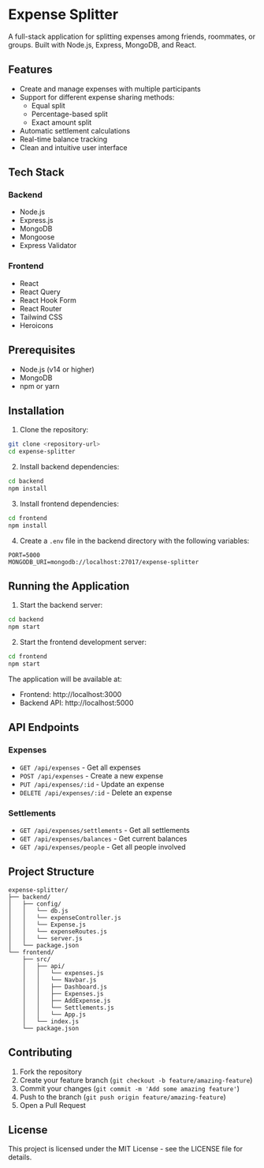 # Expense Splitter

A full-stack application for splitting expenses among friends, roommates, or groups. Built with Node.js, Express, MongoDB, and React.

## Features

- Create and manage expenses with multiple participants
- Support for different expense sharing methods:
  - Equal split
  - Percentage-based split
  - Exact amount split
- Automatic settlement calculations
- Real-time balance tracking
- Clean and intuitive user interface

## Tech Stack

### Backend
- Node.js
- Express.js
- MongoDB
- Mongoose
- Express Validator

### Frontend
- React
- React Query
- React Hook Form
- React Router
- Tailwind CSS
- Heroicons

## Prerequisites

- Node.js (v14 or higher)
- MongoDB
- npm or yarn

## Installation

1. Clone the repository:
```bash
git clone <repository-url>
cd expense-splitter
```

2. Install backend dependencies:
```bash
cd backend
npm install
```

3. Install frontend dependencies:
```bash
cd frontend
npm install
```

4. Create a `.env` file in the backend directory with the following variables:
```
PORT=5000
MONGODB_URI=mongodb://localhost:27017/expense-splitter
```

## Running the Application

1. Start the backend server:
```bash
cd backend
npm start
```

2. Start the frontend development server:
```bash
cd frontend
npm start
```

The application will be available at:
- Frontend: http://localhost:3000
- Backend API: http://localhost:5000

## API Endpoints

### Expenses
- `GET /api/expenses` - Get all expenses
- `POST /api/expenses` - Create a new expense
- `PUT /api/expenses/:id` - Update an expense
- `DELETE /api/expenses/:id` - Delete an expense

### Settlements
- `GET /api/expenses/settlements` - Get all settlements
- `GET /api/expenses/balances` - Get current balances
- `GET /api/expenses/people` - Get all people involved

## Project Structure

```
expense-splitter/
├── backend/
│   ├── config/
│   │   └── db.js
│   │   └── expenseController.js
│   │   └── Expense.js
│   │   └── expenseRoutes.js
│   │   └── server.js
│   └── package.json
└── frontend/
    ├── src/
    │   ├── api/
    │   │   └── expenses.js
    │   │   └── Navbar.js
    │   │   ├── Dashboard.js
    │   │   ├── Expenses.js
    │   │   ├── AddExpense.js
    │   │   └── Settlements.js
    │   │   └── App.js
    │   └── index.js
    └── package.json
```

## Contributing

1. Fork the repository
2. Create your feature branch (`git checkout -b feature/amazing-feature`)
3. Commit your changes (`git commit -m 'Add some amazing feature'`)
4. Push to the branch (`git push origin feature/amazing-feature`)
5. Open a Pull Request

## License

This project is licensed under the MIT License - see the LICENSE file for details. 